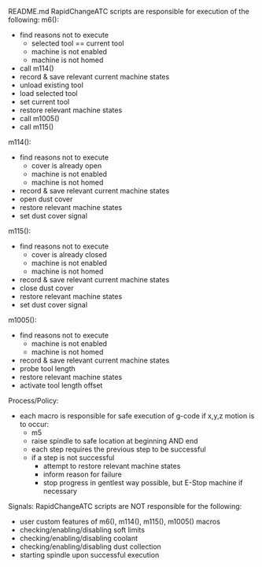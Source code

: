 README.md
RapidChangeATC scripts are responsible for execution of the following:
m6():
- find reasons not to execute
    - selected tool == current tool
    - machine is not enabled
    - machine is not homed
- call m114()
- record & save relevant current machine states
- unload existing tool
- load selected tool
 - set current tool
- restore relevant machine states
- call m1005()
- call m115()

m114():
- find reasons not to execute
    - cover is already open
    - machine is not enabled
    - machine is not homed
- record & save relevant current machine states
- open dust cover
- restore relevant machine states
- set dust cover signal

m115():
- find reasons not to execute
    - cover is already closed
    - machine is not enabled
    - machine is not homed
- record & save relevant current machine states
- close dust cover
- restore relevant machine states
- set dust cover signal

m1005():
- find reasons not to execute
    - machine is not enabled
    - machine is not homed
- record & save relevant current machine states
- probe tool length
- restore relevant machine states
- activate tool length offset

Process/Policy:
- each macro is responsible for safe execution of g-code
if x,y,z motion is to occur:
  - m5
  - raise spindle to safe location at beginning AND end
  - each step requires the previous step to be successful
  - if a step is not successful
    - attempt to restore relevant machine states
    - inform reason for failure
    - stop progress in gentlest way possible, but E-Stop machine if necessary

Signals:
RapidChangeATC scripts are NOT responsible for the following:
- user custom features of m6(), m114(), m115(), m1005() macros
- checking/enabling/disabling soft limits
- checking/enabling/disabling coolant
- checking/enabling/disabling dust collection
- starting spindle upon successful execution
